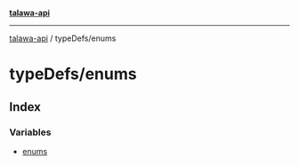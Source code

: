 [**talawa-api**](../../README.md)

***

[talawa-api](../../modules.md) / typeDefs/enums

# typeDefs/enums

## Index

### Variables

- [enums](variables/enums.md)
